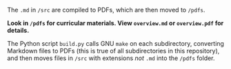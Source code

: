 The `.md` in `/src` are compiled to PDFs, which are then moved to `/pdfs`.

**Look in `/pdfs` for curricular materials. View `overview.md` or `overview.pdf` for details.**

The Python script `build.py` calls GNU `make` on each subdirectory, converting Markdown files to PDFs (this is true of all subdirectories in this repository), and then moves files in `/src` with extensions *not* `.md` into the `/pdfs` folder.